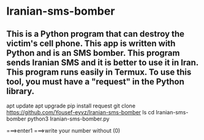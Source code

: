 # Iranian-sms-bomber
This is a Python program that can destroy the victim's cell phone.
This app is written with Python and is an SMS bomber.
This program sends Iranian SMS and it is better to use it in Iran.
This program runs easily in Termux.
To use this tool, you must have a "request" in the Python library.
------------------------------------------------------------------
apt update
apt upgrade
pip install request
git clone https://github.com/Yousef-eyvz/Iranian-sms-bomber
ls
cd Iranian-sms-bomber
python3 Iranian-sms-bomber.py

===>enter1
===>write your number without (0)
